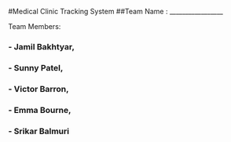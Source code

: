 #Medical Clinic Tracking System
##Team Name : _________________

Team Members:
### - Jamil Bakhtyar,
### - Sunny Patel,
### - Victor Barron,
### - Emma Bourne,
### - Srikar Balmuri
